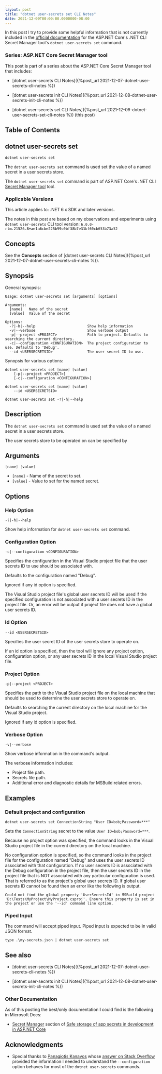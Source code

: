```yaml
---
layout: post
title: "dotnet user-secrets set CLI Notes"
date: 2021-12-09T00:00:00.0000000-08:00
---
```


In this post I try to provide some helpful information that is not currently included in the [official documentation](https://docs.microsoft.com/en-us/aspnet/core/security/app-secrets#secret-manager) for the ASP.NET Core's .NET CLI Secret Manager tool's `dotnet user-secrets set` command.

### Series: ASP.NET Core Secret Manager tool

This post is part of a series about the ASP.NET Core Secret Manager tool that includes:

- [dotnet user-secrets CLI Notes]({%post_url 2021-12-07-dotnet-user-secrets-cli-notes %})

- [dotnet user-secrets init CLI Notes]({%post_url 2021-12-08-dotnet-user-secrets-init-cli-notes %})

- [dotnet user-secrets set CLI Notes]({%post_url 2021-12-09-dotnet-user-secrets-set-cli-notes %}) (this post)

## Table of Contents


## dotnet user-secrets set

`dotnet user-secrets set` 

The `dotnet user-secrets set` command is used set the value of a named secret in a user secrets store.

The `dotnet user-secrets set` command is part of ASP.NET Core's .NET CLI [Secret Manager tool](https://docs.microsoft.com/en-us/aspnet/core/security/app-secrets#secret-manager) tool.

### Applicable Versions
This article applies to: .NET 6.x SDK and later versions.

The notes in this post are based on my observations and experiments using `dotnet user-secrets` CLI tool version: `6.0.0-rtm.21526.8+ae1a6cbe225b99c0bf38b7e31bf60cb653b73a52`

## Concepts

See the **Concepts** section of [dotnet user-secrets CLI Notes]({%post_url 2021-12-07-dotnet-user-secrets-cli-notes %}).

## Synopsis

General synopsis:
```text
Usage: dotnet user-secrets set [arguments] [options]

Arguments:
  [name]   Name of the secret
  [value]  Value of the secret

Options:
  -?|-h|--help                        Show help information
  -v|--verbose                        Show verbose output
  -p|--project <PROJECT>              Path to project. Defaults to searching the current directory.
  -c|--configuration <CONFIGURATION>  The project configuration to use. Defaults to 'Debug'.
  --id <USERSECRETSID>                The user secret ID to use.
```

Synopsis for various options: 
```text
dotnet user-secrets set [name] [value]
    [-p|--project <PROJECT>]
    [-c|--configuration <CONFIGURATION>]

dotnet user-secrets set [name] [value]
    --id <USERSECRETSID>

dotnet user-secrets set -?|-h|--help
```

## Description

The `dotnet user-secrets set` command is used set the value of a named secret in a user secrets store.

The user secrets store to be operated on can be specified by 



## Arguments
  
`[name] [value]`

- `[name]`  - Name of the secret to set.
- `[value]` - Value to set for the named secret.
  
## Options

### Help Option

`-?|-h|--help`

Show help information for `dotnet user-secrets set` command.

### Configuration Option

`-c|--configuration <CONFIGURATION>`

Specifies the configuration in the Visual Studio project file that the user secrets ID to use should be associated with.

Defaults to the configuration named "Debug".

Ignored if any id option is specified.

The Visual Studio project file's global user secrets ID will be used if the specified configuration is not associated with a user secrets ID in the project file. Or, an error will be output if project file does not have a global user secrets ID.

### Id Option

`--id <USERSECRETSID>`

Specifies the user secret ID of the user secrets store to operate on.

If an id option is specified, then the tool will ignore any project option, configuration option, or any user secrets ID in the local Visual Studio project file.

### Project Option

`-p|--project <PROJECT>`

Specifies the path to the Visual Studio project file on the local machine that should be used to determine the user secrets store to operate on.

Defaults to searching the current directory on the local machine for the Visual Studio project.

Ignored if any id option is specified.

### Verbose Option

`-v|--verbose`

Show verbose information in the command's output.

The verbose information includes:
- Project file path.
- Secrets file path.
- Additional error and diagnostic details for MSBuild related errors.


## Examples

### Default project and configuration

```text
dotnet user-secrets set ConnectionString "User ID=bob;Password=***"
```

Sets the `ConnectionString` secret to the value `User ID=bob;Password=***`. 

Because no project option was specified, the command looks in the Visual Studio project file in the current directory on the local machine.

No configuration option is specified, so the command looks in the project file for the configuration named "Debug" and uses the user secrets ID associated with that configuration. If no user secrets ID is associated with the Debug configuration in the project file, then the user secrets ID in the project file that is NOT associated with any particular configuration is used. That is referred to as the project's global user secrets ID. If global user secrets ID cannot be found then an error like the following is output.

```text
Could not find the global property 'UserSecretsId' in MSBuild project 'D:\Tests\MyProject\MyProject.csproj'. Ensure this property is set in the project or use the '--id' command line option.
```

### Piped Input

The command will accept piped input. Piped input is expected to be in valid JSON format.

```text
type .\my-secrets.json | dotnet user-secrets set
```

## See also

- [dotnet user-secrets CLI Notes]({%post_url 2021-12-07-dotnet-user-secrets-cli-notes %})

- [dotnet user-secrets init CLI Notes]({%post_url 2021-12-08-dotnet-user-secrets-init-cli-notes %})

### Other Documentation

As of this posting the best/only documentation I could find is the following in Microsoft Docs:
- [Secret Manager](https://docs.microsoft.com/en-us/aspnet/core/security/app-secrets?view=aspnetcore-6.0&tabs=windows#secret-manager) section of [Safe storage of app secrets in development in ASP.NET Core](https://docs.microsoft.com/en-us/aspnet/core/security/app-secrets?view=aspnetcore-6.0&tabs=windows)

## Acknowledgments

- Special thanks to [Panagiotis Kanavos](https://stackoverflow.com/users/134204/panagiotis-kanavos) whose [answer on Stack Overflow](https://stackoverflow.com/a/60438095/575113) provided the information I needed to understand the `--configuration` option behaves for most of the `dotnet user-secrets` commands.
